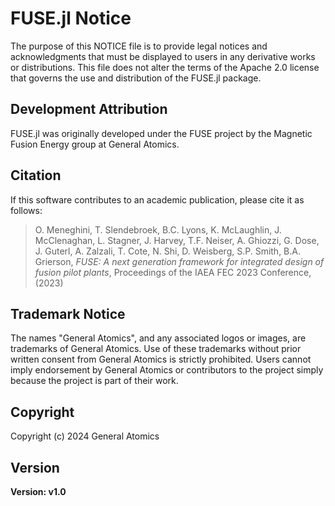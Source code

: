 # FUSE.jl Notice

The purpose of this NOTICE file is to provide legal notices and acknowledgments that must be displayed to users in any derivative works or distributions. This file does not alter the terms of the Apache 2.0 license that governs the use and distribution of the FUSE.jl package.

## Development Attribution

FUSE.jl was originally developed under the FUSE project by the Magnetic Fusion Energy group at General Atomics.

## Citation

If this software contributes to an academic publication, please cite it as follows:

> O. Meneghini, T. Slendebroek, B.C. Lyons, K. McLaughlin, J. McClenaghan, L. Stagner, J. Harvey, T.F. Neiser, A. Ghiozzi, G. Dose, J. Guterl, A. Zalzali, T. Cote, N. Shi, D. Weisberg, S.P. Smith, B.A. Grierson, _FUSE: A next generation framework for integrated design of fusion pilot plants_, Proceedings of the IAEA FEC 2023 Conference, (2023)

## Trademark Notice

The names "General Atomics", and any associated logos or images, are trademarks of General Atomics. Use of these trademarks without prior written consent from General Atomics is strictly prohibited. Users cannot imply endorsement by General Atomics or contributors to the project simply because the project is part of their work.

## Copyright

Copyright (c) 2024 General Atomics

## Version

**Version: v1.0**
